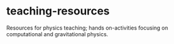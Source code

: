 # teaching-resources
Resources for physics teaching; hands on-activities focusing on computational and gravitational physics.
